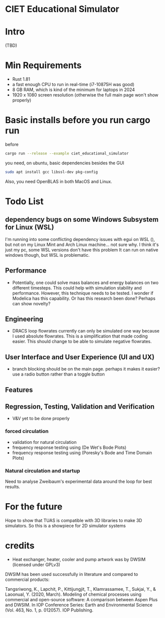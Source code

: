 # CIET Educational Simulator


# Intro 
(TBD) 

# Min Requirements 

- Rust 1.81
- a fast enough CPU to run in real-time (i7-10875H was good)
- 8 GB RAM, which is kind of the minimum for laptops in 2024
- 1920 x 1080 screen resolution (otherwise the full main page won't show properly)

# Basic installs before you run cargo run 

before
```bash
cargo run --release --example ciet_educational_simulator
```

you need, on ubuntu, basic dependencies besides the GUI

```bash
sudo apt install gcc libssl-dev pkg-config
```

Also, you need OpenBLAS in both MacOS and Linux.



# Todo List 

## dependency bugs on some Windows Subsystem for Linux (WSL)

I'm running into some conflicting dependency issues with 
egui on WSL (), but not on my Linux Mint and Arch Linux 
machine... not sure why. I think it's just 
my pc, some WSL versions don't have this 
problem It can run on native windows though, but WSL is problematic.


## Performance

- Potentially, one could solve mass balances and energy balances on 
two different timesteps. This could help with simulation stability and 
performance. However, this technique needs to be tested. I wonder if Modelica 
has this capability. Or has this research been done? Perhaps can show novelty?


## Engineering 


- DRACS loop flowrates currently can only be simulated one way because 
I used absolute flowrates. This is a simplification that made coding easier.
This should change to be able to simulate negative flowrates. 


## User Interface and User Experience (UI and UX)


- branch blocking should be on the main page. perhaps it makes it easier?
use a radio button rather than a toggle button


## Features


## Regression, Testing, Validation and Verification

- V&V yet to be done properly


### forced circulation 

- validation for natural circulation 
- frequency response testing using (De Wet's Bode Plots)
- frequency response testing using (Poresky's Bode and Time Domain Plots)

### Natural circulation and startup

Need to analyse Zweibaum's experimental data around the loop for best 
results.


# For the future 

Hope to show that TUAS is compatible with 3D libraries to make 3D simulators.
So this is a showpiece for 2D simulator systems


# credits 


- Heat exchanger, heater, cooler and pump artwork was by DWSIM (licensed under 
GPLv3)

DWSIM has been used successfully in literature and compared to commercial 
products: 

Tangsriwong, K., Lapchit, P., Kittijungjit, T., Klamrassamee, T., 
Sukjai, Y., & Laoonual, Y. (2020, March). Modeling of chemical processes using 
commercial and open-source software: A comparison between Aspen Plus and 
DWSIM. In IOP Conference Series: Earth and Environmental 
Science (Vol. 463, No. 1, p. 012057). IOP Publishing.
